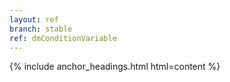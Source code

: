 ```yaml
---
layout: ref
branch: stable
ref: dmConditionVariable
---
```

{% include anchor_headings.html html=content %}